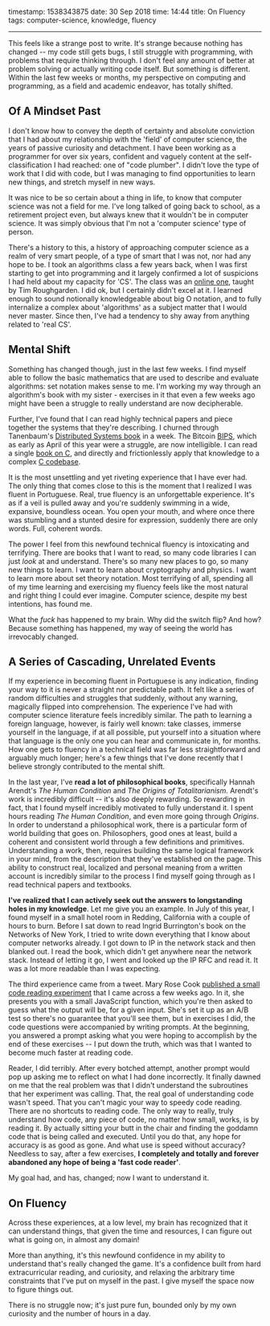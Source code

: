 timestamp: 1538343875
date: 30 Sep 2018
time: 14:44
title: On Fluency
tags: computer-science, knowledge, fluency

---

This feels like a strange post to write. It's strange because nothing has changed -- my code still gets bugs, I still struggle with programming, with problems that require thinking through. I don't feel any amount of better at problem solving or actually writing code itself. But something is different. Within the last few weeks or months, my perspective on computing and programming, as a field and academic endeavor, has totally shifted.

## Of A Mindset Past
I don't know how to convey the depth of certainty and absolute conviction that I had about my relationship with the 'field' of computer science, the years of passive curiosity and detachment. I have been working as a programmer for over six years, confident and vaguely content at the self-classification I had reached: one of "code plumber". I didn't love the type of work that I did with code, but I was managing to find opportunities to learn new things, and stretch myself in new ways. 

It was nice to be so certain about a thing in life, to know that computer science was not a field for me. I've long talked of going back to school, as a retirement project even, but always knew that it wouldn't be in computer science. It was simply obvious that I'm not a 'computer science' type of person.

There's a history to this, a history of approaching computer science as a realm of very smart people, of a type of smart that I was not, nor had any hope to be. I took an algorithms class a few years back, when I was first starting to get into programming and it largely confirmed a lot of suspicions I had held about my capacity for 'CS'. The class was an [online one](https://lagunita.stanford.edu/courses/course-v1:Engineering+Algorithms1+SelfPaced/about), taught by Tim Roughgarden. I did ok, but I certainly didn't excel at it. I learned enough to sound notionally knowledgeable about big O notation, and to fully internalize a complex about 'algorithms' as a subject matter that I would never master. Since then, I've had a tendency to shy away from anything related to 'real CS'.


## Mental Shift
Something has changed though, just in the last few weeks. I find myself able to follow the basic mathematics that are used to describe and evaluate algorithms: set notation makes sense to me. I'm working my way through an algorithm's book with my sister - exercises in it that even a few weeks ago might have been a struggle to really understand are now decipherable.

Further, I've found that I can read highly technical papers and piece together the systems that they're describing. I churned through Tanenbaum's [Distributed Systems book](https://www.distributed-systems.net/index.php/books/distributed-systems-3rd-edition-2017/) in a week. The Bitcoin [BIPS](https://github.com/bitcoin/bips), which as early as April of this year were a struggle, are now intelligible. I can read a single [book on C](https://en.wikipedia.org/wiki/The_C_Programming_Language), and directly and frictionlessly apply that knowledge to a complex [C codebase](https://github.com/ElementsProject/lightning).

It is the most unsettling and yet riveting experience that I have ever had. The only thing that comes close to this is the moment that I realized I was fluent in Portuguese. Real, true fluency is an unforgettable experience. It's as if a veil is pulled away and you're suddenly swimming in a wide, expansive, boundless ocean. You open your mouth, and where once there was stumbling and a stunted desire for expression, suddenly there are only words. Full, coherent words.

The power I feel from this newfound technical fluency is intoxicating and terrifying. There are books that I want to read, so many code libraries I can just *look* at and understand. There's so many new places to go, so many new things to learn. I want to learn about cryptography and physics. I want to learn more about set theory notation. Most terrifying of all, spending all of my time learning and exercising my fluency feels like the most natural and right thing I could ever imagine. Computer science, despite my best intentions, has found me.

What the _fuck_ has happened to my brain. Why did the switch flip? And how? Because something has happened, my way of seeing the world has irrevocably changed. 


## A Series of Cascading, Unrelated Events
If my experience in becoming fluent in Portuguese is any indication, finding your way to it is never a straight nor predictable path. It felt like a series of random difficulties and struggles that suddenly, without any warning, magically flipped into comprehension. The experience I've had with computer science literature feels incredibly similar. The path to learning a foreign language, however, is fairly well known: take classes, immerse yourself in the language, if at all possible, put yourself into a situation where that language is the only one you can hear and communicate in, for months.  How one gets to fluency in a technical field was far less straightforward and arguably much longer; here's a few things that I've done recently that I believe strongly contributed to the mental shift. 

In the last year, I've __read a lot of philosophical books__, specifically Hannah Arendt's _The Human Condition_ and _The Origins of Totalitarianism_. Arendt's work is incredibly difficult -- it's also deeply rewarding. So rewarding in fact, that I found myself incredibly motivated to fully understand it. I spent hours reading _The Human Condition_, and even more going through _Origins_. In order to understand a philosophical work, there is a particular form of world building that goes on. Philosophers, good ones at least, build a coherent and consistent world through a few definitions and primitives. Understanding a work, then, requires building the same logical framework in your mind, from the description that they've established on the page. This ability to construct real, localized and personal meaning from a written account is incredibly similar to the process I find myself going through as I read technical papers and textbooks.

__I've realized that I can actively seek out the answers to longstanding holes in my knowledge__. Let me give you an example. In July of this year, I found myself in a small hotel room in Redding, California with a couple of hours to burn. Before I sat down to read Ingrid Burrington's book on the Networks of New York, I tried to write down everything that I know about computer networks already. I got down to IP in the network stack and then blanked out. I read the book, which didn't get anywhere near the network stack. Instead of letting it go, I went and looked up the IP RFC and read it. It was a lot more readable than I was expecting.

The third experience came from a tweet. Mary Rose Cook [published a small code reading experiment](https://twitter.com/maryrosecook/status/1005119373584027648) that I came across a few weeks ago.  In it, she presents you with a small JavaScript function, which you're then asked to guess what the output will be, for a given input.  She's set it up as an A/B test so there's no guarantee that you'll see them, but in exercises I did, the code questions were accompanied by writing prompts. At the beginning, you answered a prompt asking what you were hoping to accomplish by the end of these exercises -- I put down the truth, which was that I wanted to become much faster at reading code.

Reader, I did terribly. After every botched attempt,  another prompt would pop up asking me to reflect on what I had done incorrectly. It finally dawned on me that the real problem was that I didn't understand the subroutines that her experiment was calling. That, the real goal of understanding code wasn't speed. That you can't magic your way to speedy code reading. There are no shortcuts to reading code. The only way to really, truly understand how code, any piece of code, no matter how small, works, is by reading it. By actually sitting your butt in the chair and finding the goddamn code that is being called and executed. Until you do that, any hope for accuracy is as good as gone. And what use is speed without accuracy? Needless to say, after a few exercises, __I completely and totally and forever abandoned any hope of being a 'fast code reader'__. 

My goal had, and has, changed; now I want to understand it.

## On Fluency
Across these experiences, at a low level, my brain has recognized that it can understand things, that given the time and resources, I can figure out what is going on, in almost any domain!

More than anything, it's this newfound confidence in my ability to understand that's really changed the game. It's a confidence built from hard extracurricular reading, and curiosity, and relaxing the arbitrary time constraints that I've put on myself in the past. I give myself the space now to figure things out. 

There is no struggle now; it's just pure fun, bounded only by my own curiosity and the number of hours in a day.
